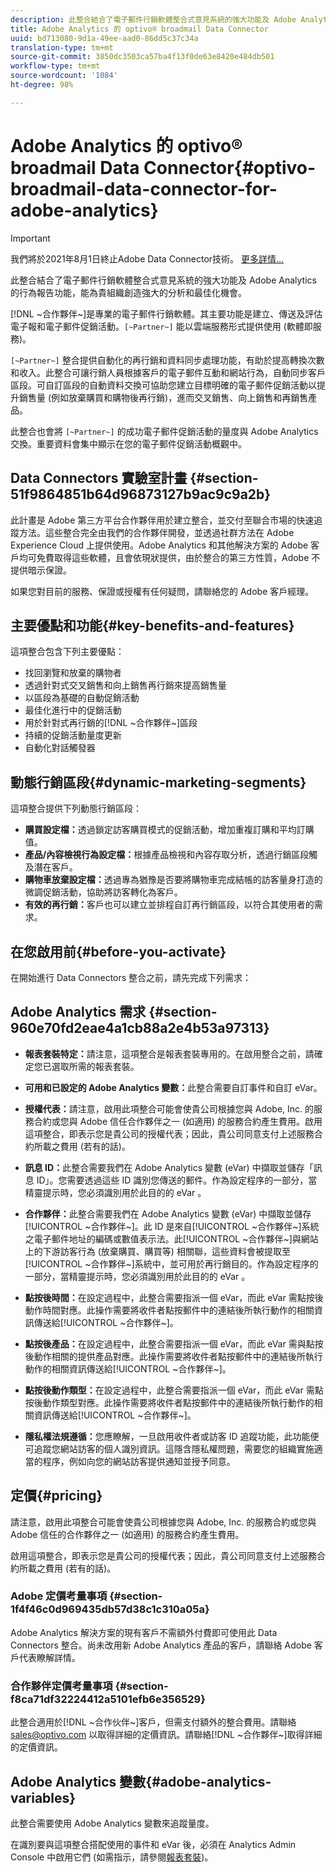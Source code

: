 ```yaml
---
description: 此整合結合了電子郵件行銷軟體整合式意見系統的強大功能及 Adobe Analytics 的行為報告功能，能為貴組織創造強大的分析和最佳化機會。
title: Adobe Analytics 的 optivo® broadmail Data Connector
uuid: bd713080-9d1a-49ee-aad0-86dd5c37c34a
translation-type: tm+mt
source-git-commit: 3850dc3503ca57ba4f13f0de63e8420e484db501
workflow-type: tm+mt
source-wordcount: '1084'
ht-degree: 98%

---
```



# Adobe Analytics 的 optivo® broadmail Data Connector{#optivo-broadmail-data-connector-for-adobe-analytics}

>[!IMPORTANT]
>
>我們將於2021年8月1日終止Adobe Data Connector技術。 [更多詳情...](/help/import/data-connectors/data-connectors-eol.md)

此整合結合了電子郵件行銷軟體整合式意見系統的強大功能及 Adobe Analytics 的行為報告功能，能為貴組織創造強大的分析和最佳化機會。

[!DNL ~合作夥伴~]是專業的電子郵件行銷軟體。其主要功能是建立、傳送及評估電子報和電子郵件促銷活動。`[~Partner~]` 能以雲端服務形式提供使用 (軟體即服務)。

`[~Partner~]` 整合提供自動化的再行銷和資料同步處理功能，有助於提高轉換次數和收入。此整合可讓行銷人員根據客戶的電子郵件互動和網站行為，自動同步客戶區段。可自訂區段的自動資料交換可協助您建立目標明確的電子郵件促銷活動以提升銷售量 (例如放棄購買和購物後再行銷)，進而交叉銷售、向上銷售和再銷售產品。

此整合也會將 `[~Partner~]` 的成功電子郵件促銷活動的量度與 Adobe Analytics 交換。重要資料會集中顯示在您的電子郵件促銷活動概觀中。

## Data Connectors 實驗室計畫 {#section-51f9864851b64d96873127b9ac9c9a2b}

此計畫是 Adobe 第三方平台合作夥伴用於建立整合，並交付至聯合市場的快速追蹤方法。這些整合完全由我們的合作夥伴開發，並透過社群方法在 Adobe Experience Cloud 上提供使用。Adobe Analytics 和其他解決方案的 Adobe 客戶均可免費取得這些軟體，且會依現狀提供，由於整合的第三方性質，Adobe 不提供暗示保證。

如果您對目前的服務、保證或授權有任何疑問，請聯絡您的 Adobe 客戶經理。

## 主要優點和功能{#key-benefits-and-features}

這項整合包含下列主要優點：

* 找回瀏覽和放棄的購物者
* 透過針對式交叉銷售和向上銷售再行銷來提高銷售量
* 以區段為基礎的自動促銷活動
* 最佳化進行中的促銷活動
* 用於針對式再行銷的[!DNL ~合作夥伴~]區段
* 持續的促銷活動量度更新
* 自動化對話觸發器

## 動態行銷區段{#dynamic-marketing-segments}

這項整合提供下列動態行銷區段：

* **購買設定檔：**&#x200B;透過鎖定訪客購買模式的促銷活動，增加重複訂購和平均訂購值。
* **產品/內容檢視行為設定檔：**&#x200B;根據產品檢視和內容存取分析，透過行銷區段觸及潛在客戶。
* **購物車放棄設定檔：**&#x200B;透過專為猶豫是否要將購物車完成結帳的訪客量身打造的微調促銷活動，協助將訪客轉化為客戶。
* **有效的再行銷：**&#x200B;客戶也可以建立並排程自訂再行銷區段，以符合其使用者的需求。

## 在您啟用前{#before-you-activate}

在開始進行 Data Connectors 整合之前，請先完成下列需求：

## Adobe Analytics 需求 {#section-960e70fd2eae4a1cb88a2e4b53a97313}

* **報表套裝特定：**&#x200B;請注意，這項整合是報表套裝專用的。在啟用整合之前，請確定您已選取所需的報表套裝。
* **可用和已設定的 Adobe Analytics 變數：**&#x200B;此整合需要自訂事件和自訂 eVar。

* **授權代表：**&#x200B;請注意，啟用此項整合可能會使貴公司根據您與 Adobe, Inc. 的服務合約或您與 Adobe 信任合作夥伴之一 (如適用) 的服務合約產生費用。啟用這項整合，即表示您是貴公司的授權代表；因此，貴公司同意支付上述服務合約所載之費用 (若有的話)。
* **訊息 ID：**&#x200B;此整合需要我們在 Adobe Analytics 變數 (eVar) 中擷取並儲存「訊息 ID」。您需要透過這些 ID 識別您傳送的郵件。作為設定程序的一部分，當精靈提示時，您必須識別用於此目的的 eVar 。
* **合作夥伴：**&#x200B;此整合需要我們在 Adobe Analytics 變數 (eVar) 中擷取並儲存[!UICONTROL ~合作夥伴~]。此 ID 是來自[!UICONTROL ~合作夥伴~]系統之電子郵件地址的編碼或數值表示法。此[!UICONTROL ~合作夥伴~]與網站上的下游訪客行為 (放棄購買、購買等) 相關聯，這些資料會被提取至[!UICONTROL ~合作夥伴~]系統中，並可用於再行銷目的。作為設定程序的一部分，當精靈提示時，您必須識別用於此目的的 eVar 。
* **點按後時間：**&#x200B;在設定過程中，此整合需要指派一個 eVar，而此 eVar 需點按後動作時間對應。此操作需要將收件者點按郵件中的連結後所執行動作的相關資訊傳送給[!UICONTROL ~合作夥伴~]。

* **點按後產品：**&#x200B;在設定過程中，此整合需要指派一個 eVar，而此 eVar 需與點按後動作相關的提供產品對應。此操作需要將收件者點按郵件中的連結後所執行動作的相關資訊傳送給[!UICONTROL ~合作夥伴~]。

* **點按後動作類型：**&#x200B;在設定過程中，此整合需要指派一個 eVar，而此 eVar 需點按後動作類型對應。此操作需要將收件者點按郵件中的連結後所執行動作的相關資訊傳送給[!UICONTROL ~合作夥伴~]。

* **隱私權法規遵循：**&#x200B;您應瞭解，一旦啟用收件者或訪客 ID 追蹤功能，此功能便可追蹤您網站訪客的個人識別資訊。這隱含隱私權問題，需要您的組織實施適當的程序，例如向您的網站訪客提供通知並授予同意。

## 定價{#pricing}

請注意，啟用此項整合可能會使貴公司根據您與 Adobe, Inc. 的服務合約或您與 Adobe 信任的合作夥伴之一 (如適用) 的服務合約產生費用。

啟用這項整合，即表示您是貴公司的授權代表；因此，貴公司同意支付上述服務合約所載之費用 (若有的話)。

### Adobe 定價考量事項 {#section-1f4f46c0d969435db57d38c1c310a05a}

Adobe Analytics 解決方案的現有客戶不需額外付費即可使用此 Data Connectors 整合。尚未改用新 Adobe Analytics 產品的客戶，請聯絡 Adobe 客戶代表瞭解詳情。

### 合作夥伴定價考量事項 {#section-f8ca71df32224412a5101efb6e356529}

此整合適用於[!DNL ~合作伙伴~]客戶，但需支付額外的整合費用。請聯絡 sales@optivo.com 以取得詳細的定價資訊。請聯絡[!DNL ~合作夥伴~]取得詳細的定價資訊。

## Adobe Analytics 變數{#adobe-analytics-variables}

此整合需要使用 Adobe Analytics 變數來追蹤量度。

在識別要與這項整合搭配使用的事件和 eVar 後，必須在 Analytics Admin Console 中啟用它們 (如需指示，請參閱[報表套裝](https://docs.adobe.com/content/help/zh-Hant/analytics/admin/manage-report-suites/report-suites-admin.html))。
